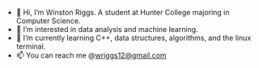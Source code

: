 - 👋 Hi, I’m Winston Riggs. A student at Hunter College majoring in Computer Science.
- 👀 I’m interested in data analysis and machine learning. 
- 🌱 I’m currently learning C++, data structures, algorithms, and the linux terminal.
- 📫 You can reach me @wriggs12@gmail.com

<!---
wriggs12/wriggs12 is a ✨ special ✨ repository because its `README.md` (this file) appears on your GitHub profile.
You can click the Preview link to take a look at your changes.
--->
